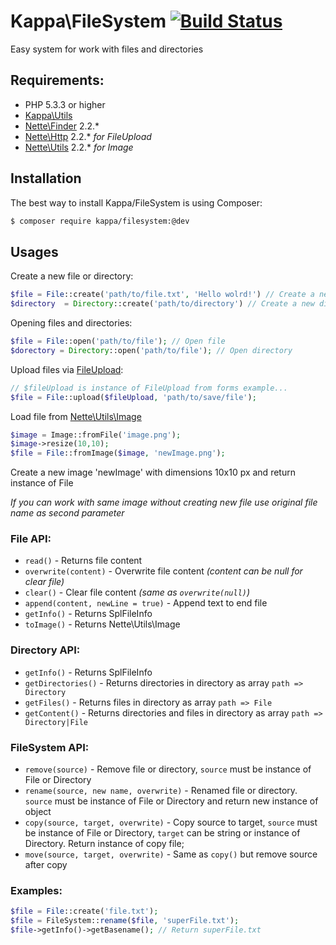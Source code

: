 # Kappa\FileSystem [![Build Status](https://travis-ci.org/Kappa-app/FileSystem.png?branch=master)](https://travis-ci.org/Kappa-app/FileSystem)

Easy system for work with files and directories

## Requirements:

* PHP 5.3.3 or higher
* [Kappa\Utils](https://github.com/kappa-org/utils)
* [Nette\Finder](https://github.com/nette/finder) 2.2.*
* [Nette\Http](https://github.com/nette/http) 2.2.* *for FileUpload*
* [Nette\Utils](https://github.com/nette/utils) 2.2.* *for Image*

## Installation

The best way to install Kappa/FileSystem is using Composer:

```bash
$ composer require kappa/filesystem:@dev
```

## Usages

Create a new file or directory:
```php
$file = File::create('path/to/file.txt', 'Hello wolrd!') // Create a new file with Hello world! text
$directory  = Directory::create('path/to/directory') // Create a new directory
```

Opening files and directories:
```php
$file = File::open('path/to/file'); // Open file
$dorectory = Directory::open('path/to/file'); // Open directory
```

Upload files via [FileUpload](https://github.com/nette/http/blob/master/src/Http/FileUpload.php):
```php
// $fileUpload is instance of FileUpload from forms example...
$file = File::upload($fileUpload, 'path/to/save/file');
```

Load file from [Nette\Utils\Image](https://github.com/nette/utils/blob/master/src/Utils/Image.php)
```php
$image = Image::fromFile('image.png');
$image->resize(10,10);
$file = File::fromImage($image, 'newImage.png');
```
Create a new image 'newImage' with dimensions 10x10 px and return instance of File

*If you can work with same image without creating new file use original file name as second parameter*

### File API:

* ```read()``` - Returns file content
* ```overwrite(content)``` - Overwrite file content *(content can be null for clear file)*
* ```clear()``` - Clear file content *(same as ```overwrite(null)```)*
* ```append(content, newLine = true)``` - Append text to end file
* ```getInfo()``` - Returns SplFileInfo
* ```toImage()``` - Returns Nette\Utils\Image

### Directory API:

* ```getInfo()``` - Returns SplFileInfo
* ```getDirectories()``` - Returns directories in directory as array ```path => Directory```
* ```getFiles()``` - Returns files in directory as array ```path => File```
* ```getContent()``` - Returns directories and files in directory as array ```path => Directory|File```

### FileSystem API:

* ```remove(source)``` - Remove file or directory, ```source``` must be instance of File or Directory
* ```rename(source, new name, overwrite)``` - Renamed file or directory. ```source``` must be instance of File or
Directory and return new instance of object
* ```copy(source, target, overwrite)``` - Copy source to target, ```source``` must be instance of File or Directory,
```target``` can be string or instance of Directory. Return instance of copy file;
* ```move(source, target, overwrite)``` - Same as ```copy()``` but remove source after copy

### Examples:

```php
$file = File::create('file.txt');
$file = FileSystem::rename($file, 'superFile.txt');
$file->getInfo()->getBasename(); // Return superFile.txt
```